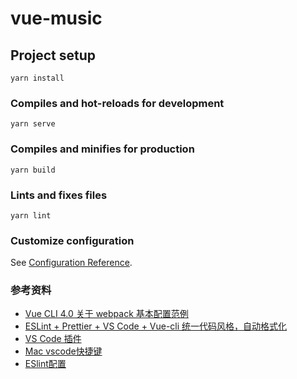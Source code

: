 # vue-music

## Project setup

```
yarn install
```

### Compiles and hot-reloads for development

```
yarn serve
```

### Compiles and minifies for production

```
yarn build
```

### Lints and fixes files

```
yarn lint
```

### Customize configuration

See [Configuration Reference](https://cli.vuejs.org/config/).

### 参考资料

- [Vue CLI 4.0 关于 webpack 基本配置范例](https://blog.csdn.net/weixin_44869002/article/details/105552911)
- [ESLint + Prettier + VS Code + Vue-cli 统一代码风格，自动格式化](https://juejin.im/post/5cda310cf265da035b61b99b)
- [VS Code 插件](https://www.jianshu.com/p/dc2f1c7ace29)
- [Mac vscode快捷键](https://segmentfault.com/a/1190000012811886)
- [ESlint配置](https://blog.csdn.net/qq_34645412/article/details/78974413)
